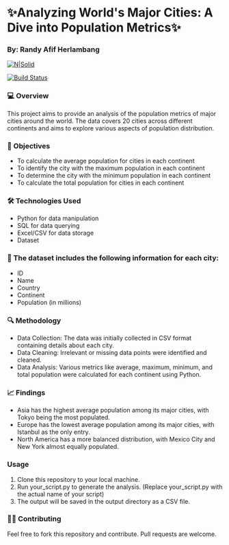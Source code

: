 # ✨Analyzing World's Major Cities: A Dive into Population Metrics✨
### By: Randy Afif Herlambang

[![N|Solid](https://findlogovector.com/wp-content/uploads/2022/04/mongodb-logo-vector-2022.png)](https://www.mongodb.com/)

[![Build Status](https://travis-ci.org/joemccann/dillinger.svg?branch=master)](https://www.linkedin.com/in/randyafifherlambang/)

### 💻 Overview
This project aims to provide an analysis of the population metrics of major cities around the world. The data covers 20 cities across different continents and aims to explore various aspects of population distribution.

### 🎯 Objectives
- To calculate the average population for cities in each continent
- To identify the city with the maximum population in each continent
- To determine the city with the minimum population in each continent
- To calculate the total population for cities in each continent

### 🛠️ Technologies Used
- Python for data manipulation
- SQL for data querying
- Excel/CSV for data storage
- Dataset

### 📑 The dataset includes the following information for each city:
- ID
- Name
- Country
- Continent
- Population (in millions)

### 🔍 Methodology
- Data Collection: The data was initially collected in CSV format containing details about each city.
- Data Cleaning: Irrelevant or missing data points were identified and cleaned.
- Data Analysis: Various metrics like average, maximum, minimum, and total population were calculated for each continent using Python.

### 📈 Findings
- Asia has the highest average population among its major cities, with Tokyo being the most populated.
- Europe has the lowest average population among its major cities, with Istanbul as the only entry.
- North America has a more balanced distribution, with Mexico City and New York almost equally populated.

### Usage
1. Clone this repository to your local machine.
2. Run your_script.py to generate the analysis. (Replace your_script.py with the actual name of your script)
3. The output will be saved in the output directory as a CSV file.

### 👩‍💻 Contributing
Feel free to fork this repository and contribute. Pull requests are welcome.

